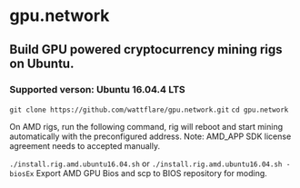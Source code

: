 # gpu.network
## Build GPU powered cryptocurrency mining rigs on Ubuntu. 
### Supported verson: Ubuntu 16.04.4 LTS 

`git clone https://github.com/wattflare/gpu.network.git`
`cd gpu.network`

On AMD rigs, run the following command, rig will reboot and start mining automatically with the preconfigured address.
Note: AMD_APP SDK license agreement needs to accepted manually.

`./install.rig.amd.ubuntu16.04.sh` 
or
`./install.rig.amd.ubuntu16.04.sh -biosEx` Export AMD GPU Bios and scp to BIOS repository for moding.

